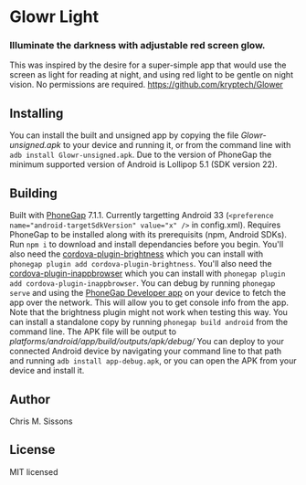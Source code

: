 # Glowr Light
### Illuminate the darkness with adjustable red screen glow.
This was inspired by the desire for a super-simple app that would use the screen as light for reading at night, and using red light to be gentle on night vision. No permissions are required.
https://github.com/kryptech/Glower

## Installing
You can install the built and unsigned app by copying the file _Glowr-unsigned.apk_ to your device and running it, or from the command line with `adb install Glowr-unsigned.apk`.
Due to the version of PhoneGap the minimum supported version of Android is Lollipop 5.1 (SDK version 22).

## Building
Built with [PhoneGap](https://phonegap.com) 7.1.1. Currently targetting Android 33 (`<preference name="android-targetSdkVersion" value="x" />` in config.xml).
Requires PhoneGap to be installed along with its prerequisits (npm, Android SDKs). Run `npm i` to download and install dependancies before you begin.
You'll also need the [cordova-plugin-brightness](https://github.com/mgcrea/cordova-plugin-brightness) which you can install with `phonegap plugin add cordova-plugin-brightness`.
You'll also need the [cordova-plugin-inappbrowser](https://github.com/apache/cordova-plugin-inappbrowser) which you can install with `phonegap plugin add cordova-plugin-inappbrowser`.
You can debug by running `phonegap serve` and using the [PhoneGap Developer app](https://play.google.com/store/apps/details?id=com.adobe.phonegap.app) on your device to fetch the app over the network. This will allow you to get console info from the app. Note that the brightness plugin might not work when testing this way.
You can install a standalone copy by running `phonegap build android` from the command line. The APK file will be output to _platforms/android/app/build/outputs/apk/debug/_ You can deploy to your connected Android device by navigating your command line to that path and running `adb install app-debug.apk`, or you can open the APK from your device and install it.

## Author
Chris M. Sissons

## License
MIT licensed

